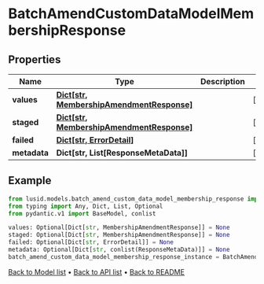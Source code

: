 # BatchAmendCustomDataModelMembershipResponse

## Properties
Name | Type | Description | Notes
------------ | ------------- | ------------- | -------------
**values** | [**Dict[str, MembershipAmendmentResponse]**](MembershipAmendmentResponse.md) |  | [optional] 
**staged** | [**Dict[str, MembershipAmendmentResponse]**](MembershipAmendmentResponse.md) |  | [optional] 
**failed** | [**Dict[str, ErrorDetail]**](ErrorDetail.md) |  | [optional] 
**metadata** | **Dict[str, List[ResponseMetaData]]** |  | [optional] 
## Example

```python
from lusid.models.batch_amend_custom_data_model_membership_response import BatchAmendCustomDataModelMembershipResponse
from typing import Any, Dict, List, Optional
from pydantic.v1 import BaseModel, conlist

values: Optional[Dict[str, MembershipAmendmentResponse]] = None
staged: Optional[Dict[str, MembershipAmendmentResponse]] = None
failed: Optional[Dict[str, ErrorDetail]] = None
metadata: Optional[Dict[str, conlist(ResponseMetaData)]] = None
batch_amend_custom_data_model_membership_response_instance = BatchAmendCustomDataModelMembershipResponse(values=values, staged=staged, failed=failed, metadata=metadata)

```

[Back to Model list](../README.md#documentation-for-models) &#8226; [Back to API list](../README.md#documentation-for-api-endpoints) &#8226; [Back to README](../README.md)

